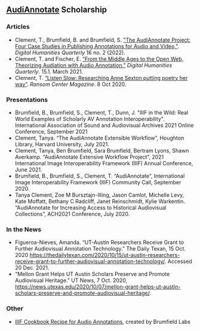 
## [AudiAnnotate](https://hipstas.github.io/AudiAnnotate/) Scholarship

### Articles
* Clement, T., Brumfield, B. and Brumfield, S. ["The AudiAnnotate Project: Four Case Studies in Publishing Annotations for Audio and Video,"](http://www.digitalhumanities.org/dhq/vol/16/2/000586/000586.html). *Digital Humanities Quarterly* 16 no. 2 (2022).
* Clement, T. and Fischer, E. [“From the Middle Ages to the Open Web, Theorizing Audiation with Audio Annotation.”](http://www.digitalhumanities.org/dhq/vol/15/1/000512/000512.html) *Digital Humanities Quarterly*. 15.1. March 2021. 
* Clement, T. [“Listen Slow: Researching Anne Sexton putting poetry her way”](https://sites.utexas.edu/ransomcentermagazine/2020/10/08/listen-slow-researching-anne-sexton-putting-poetry-her-way/). *Ransom Center Magazine*. 8 Oct 2020.

### Presentations
* Brumfield, B., Brumfield, S., Clement, T., Dunn, J. "IIIF in the Wild: Real World Examples of Scholarly AV Annotation Interoperability". International Association of Sound and Audiovisual Archives 2021 Online Conference, September 2021 
* Clement, Tanya. “The AudiAnnotate Extensible Workflow”, Houghton Library, Harvard University, July 2021. 
* Clement, Tanya, Ben Brumfield, Sara Brumfield, Bertram Lyons, Shawn Averkamp. “AudiAnnotate Extensive Workflow Project”, 2021 International Image Interoperability Framework (IIIF) Annual Conference, June 2021.
* Brumfield, B., Brumfield, S., Clement, T. “AudiAnnotate”, International Image Interoperability Framework (IIIF) Community Call, September 2020.
* Tanya Clement, Zoe M Bursztajn-Illing, Jason Camlot, Michelle Levy, Kate Moffatt, Bethany C Radcliff, Janet Reinschmidt, Kylie Warkentin. “AudiAnnotate for Increasing Access to Historical Audiovisual Collections”, ACH2021 Conference, July 2020. 

### In the News
* Figueroa-Nieves, Amanda. “UT-Austin Researchers Receive Grant to Further Audiovisual Annotation Technology.” The Daily Texan, 15 Oct. 2020 https://thedailytexan.com/2020/10/15/ut-austin-researchers-receive-grant-to-further-audiovisual-annotation-technology/. Accessed 20 Dec. 2021.
* “Mellon Grant Helps UT Austin Scholars Preserve and Promote Audiovisual Heritage.” UT News, 7 Oct. 2020, https://news.utexas.edu/2020/10/07/mellon-grant-helps-ut-austin-scholars-preserve-and-promote-audiovisual-heritage/.


### Other
* [IIIF Cookbook Recipe for Audio Annotations](https://preview.iiif.io/cookbook/Recipe_103_brumfieldlabs/recipe/0103-poetry-reading-annotations/), created by Brumfield Labs



